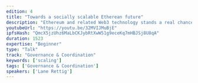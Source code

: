 ```yaml
---
edition: 4
title: "Towards a socially scalable Etherean future"
description: "Ethereum and related Web3 technology stands a real chance of making the future fairer, more open, more inclusive, and more just. But up to now Ethereum has been the near-exclusive playpen of a tiny coterie of already-wealthy, never-marginalized, mostly Western and almost entirely male technocrats. Can Ethereum be more than this? Can it fulfill its mission to be the future compute platform for all of humanity? How do we overcome the enormous obstacles we currently face to mass adoption, things such as UX, the complexity of key and identity management, the public perception of scams and shitcoins, and the awful wealth distribution? I believe the answer lies in the concept of social scalability, conceptualized by Nick Szabo. This talk will introduce the concept, discuss how it relates to Ethereum, and examine present scaling, governance, education, marketing, and UX initiatives through this lens, with an eye towards developing Ethereum into a platform usable by and valuable to humans everywhere."
youtubeUrl: "https://youtu.be/32MVIJMuBjE"
ipfsHash: "QmcX5jzUhz6MaLbCKJybRtXwW51g9eceKq7mHBJSj8U8qA"
duration: 1523
expertise: "Beginner"
type: "Talk"
track: "Governance & Coordination"
keywords: ['scaling']
tags: ['Governance & Coordination']
speakers: ['Lane Rettig']
---
```

